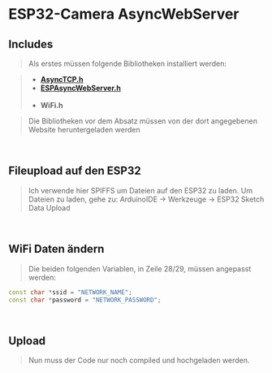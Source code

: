 # ESP32-Camera AsyncWebServer

## Includes

> Als erstes müssen folgende Bibliotheken installiert werden:

> - **[AsyncTCP.h](https://github.com/me-no-dev/AsyncTCP)**
> - **[ESPAsyncWebServer.h](https://github.com/me-no-dev/ESPAsyncWebServer)**<br><br>
> - **WiFi.h**

> Die Bibliotheken vor dem Absatz müssen von der dort angegebenen Website heruntergeladen werden

<br>

## Fileupload auf den ESP32

> Ich verwende hier SPIFFS um Dateien auf den ESP32 zu laden.
> Um Dateien zu laden, gehe zu:
> ArduinoIDE &rarr; Werkzeuge &rarr; ESP32 Sketch Data Upload

<br>

## WiFi Daten ändern

> Die beiden folgenden Variablen, in Zeile 28/29, müssen angepasst werden:

```c++
const char *ssid = "NETWORK_NAME";
const char *password = "NETWORK_PASSWORD";
```

<br>

## Upload

> Nun muss der Code nur noch compiled und hochgeladen werden.
